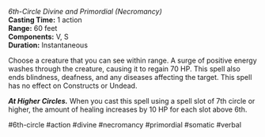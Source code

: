 *6th-Circle Divine and Primordial (Necromancy)*  
**Casting Time:** 1 action  
**Range:** 60 feet  
**Components:** V, S  
**Duration:** Instantaneous

Choose a creature that you can see within range. A surge of positive energy washes through the creature, causing it to regain 70 HP. This spell also ends blindness, deafness, and any diseases affecting the target. This spell has no effect on Constructs or Undead.

***At Higher Circles.*** When you cast this spell using a spell slot of 7th circle or higher, the amount of healing increases by 10 HP for each slot above 6th.

#6th-circle #action #divine #necromancy #primordial #somatic #verbal
